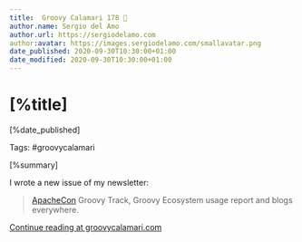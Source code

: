 ```yaml
---
title:  Groovy Calamari 178 🔗
author.name: Sergio del Amo
author.url: https://sergiodelamo.com
author:avatar: https://images.sergiodelamo.com/smallavatar.png 
date_published: 2020-09-30T10:30:00+01:00
date_modified: 2020-09-30T10:30:00+01:00 
---
```


# [%title]

[%date_published]

Tags: #groovycalamari

[%summary]

I wrote a new issue of my newsletter:

> [ApacheCon](https://apachecon.com/acna2020/) Groovy Track, Groovy Ecosystem usage report and blogs everywhere.

[Continue reading at groovycalamari.com](http://groovycalamari.com/issues/178)